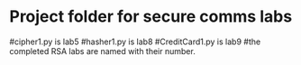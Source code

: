 # Project folder for secure comms labs

#cipher1.py is lab5
#hasher1.py is lab8
#CreditCard1.py is lab9
#the completed RSA labs are named with their number.

